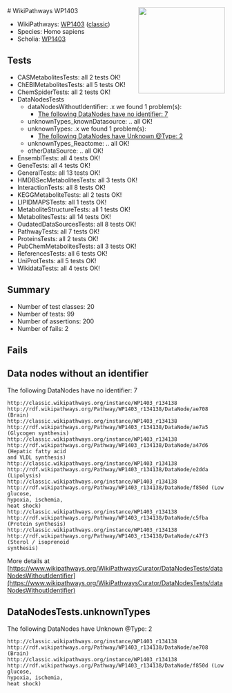 <img style="float: right; width: 200px" src="https://upload.wikimedia.org/wikipedia/commons/thumb/8/83/Wplogo_with_text_500.png/640px-Wplogo_with_text_500.png" />
# WikiPathways WP1403

* WikiPathways: [WP1403](https://wikipathways.org/pathways/WP1403) ([classic](https://classic.wikipathways.org/instance/WP1403))
* Species: Homo sapiens
* Scholia: [WP1403](https://scholia.toolforge.org/wikipathways/WP1403)
## Tests
* CASMetabolitesTests: all 2 tests OK!
* ChEBIMetabolitesTests: all 5 tests OK!
* ChemSpiderTests: all 2 tests OK!
* DataNodesTests
    * dataNodesWithoutIdentifier: .x we found 1 problem(s):
        * [The following DataNodes have no identifier: 7](#d2d32fa6)
    * unknownTypes_knownDatasource: .. all OK!
    * unknownTypes: .x we found 1 problem(s):
        * [The following DataNodes have Unknown @Type: 2](#839973e0)
    * unknownTypes_Reactome: .. all OK!
    * otherDataSource: .. all OK!
* EnsemblTests: all 4 tests OK!
* GeneTests: all 4 tests OK!
* GeneralTests: all 13 tests OK!
* HMDBSecMetabolitesTests: all 3 tests OK!
* InteractionTests: all 8 tests OK!
* KEGGMetaboliteTests: all 2 tests OK!
* LIPIDMAPSTests: all 1 tests OK!
* MetaboliteStructureTests: all 1 tests OK!
* MetabolitesTests: all 14 tests OK!
* OudatedDataSourcesTests: all 8 tests OK!
* PathwayTests: all 7 tests OK!
* ProteinsTests: all 2 tests OK!
* PubChemMetabolitesTests: all 3 tests OK!
* ReferencesTests: all 6 tests OK!
* UniProtTests: all 5 tests OK!
* WikidataTests: all 4 tests OK!


## Summary

* Number of test classes: 20
* Number of tests: 99
* Number of assertions: 200
* Number of fails: 2

## Fails

<a name="d2d32fa6" />

## Data nodes without an identifier

The following DataNodes have no identifier: 7
```
http://classic.wikipathways.org/instance/WP1403_r134138 http://rdf.wikipathways.org/Pathway/WP1403_r134138/DataNode/ae708 (Brain)
http://classic.wikipathways.org/instance/WP1403_r134138 http://rdf.wikipathways.org/Pathway/WP1403_r134138/DataNode/ae7a5 (Glycogen synthesis)
http://classic.wikipathways.org/instance/WP1403_r134138 http://rdf.wikipathways.org/Pathway/WP1403_r134138/DataNode/a47d6 (Hepatic fatty acid
and VLDL synthesis)
http://classic.wikipathways.org/instance/WP1403_r134138 http://rdf.wikipathways.org/Pathway/WP1403_r134138/DataNode/e2dda (Lipolysis)
http://classic.wikipathways.org/instance/WP1403_r134138 http://rdf.wikipathways.org/Pathway/WP1403_r134138/DataNode/f850d (Low glucose,
hypoxia, ischemia,
heat shock)
http://classic.wikipathways.org/instance/WP1403_r134138 http://rdf.wikipathways.org/Pathway/WP1403_r134138/DataNode/c5fba (Protein synthesis)
http://classic.wikipathways.org/instance/WP1403_r134138 http://rdf.wikipathways.org/Pathway/WP1403_r134138/DataNode/c47f3 (Sterol / isoprenoid
synthesis)
```

More details at [https://www.wikipathways.org/WikiPathwaysCurator/DataNodesTests/dataNodesWithoutIdentifier](https://www.wikipathways.org/WikiPathwaysCurator/DataNodesTests/dataNodesWithoutIdentifier)

<a name="839973e0" />

## DataNodesTests.unknownTypes

The following DataNodes have Unknown @Type: 2
```
http://classic.wikipathways.org/instance/WP1403_r134138 http://rdf.wikipathways.org/Pathway/WP1403_r134138/DataNode/ae708 (Brain)
http://classic.wikipathways.org/instance/WP1403_r134138 http://rdf.wikipathways.org/Pathway/WP1403_r134138/DataNode/f850d (Low glucose,
hypoxia, ischemia,
heat shock)
```

